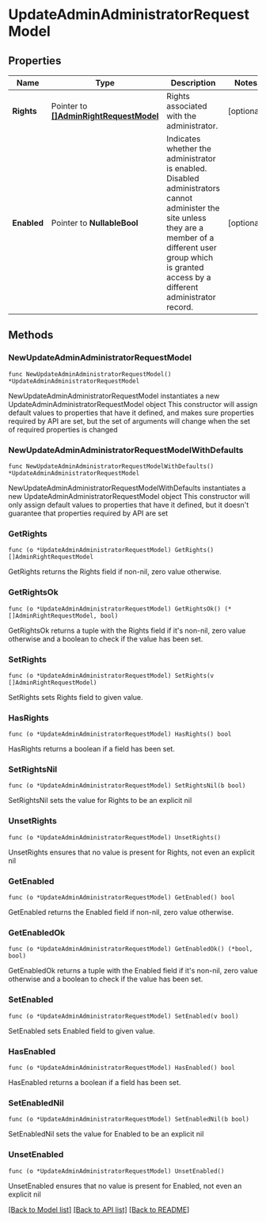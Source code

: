 # UpdateAdminAdministratorRequestModel

## Properties

Name | Type | Description | Notes
------------ | ------------- | ------------- | -------------
**Rights** | Pointer to [**[]AdminRightRequestModel**](AdminRightRequestModel.md) | Rights associated with the administrator. | [optional] 
**Enabled** | Pointer to **NullableBool** | Indicates whether the administrator is enabled.  Disabled administrators cannot administer the site unless they are a member of a different user group which is granted access by a different administrator record. | [optional] 

## Methods

### NewUpdateAdminAdministratorRequestModel

`func NewUpdateAdminAdministratorRequestModel() *UpdateAdminAdministratorRequestModel`

NewUpdateAdminAdministratorRequestModel instantiates a new UpdateAdminAdministratorRequestModel object
This constructor will assign default values to properties that have it defined,
and makes sure properties required by API are set, but the set of arguments
will change when the set of required properties is changed

### NewUpdateAdminAdministratorRequestModelWithDefaults

`func NewUpdateAdminAdministratorRequestModelWithDefaults() *UpdateAdminAdministratorRequestModel`

NewUpdateAdminAdministratorRequestModelWithDefaults instantiates a new UpdateAdminAdministratorRequestModel object
This constructor will only assign default values to properties that have it defined,
but it doesn't guarantee that properties required by API are set

### GetRights

`func (o *UpdateAdminAdministratorRequestModel) GetRights() []AdminRightRequestModel`

GetRights returns the Rights field if non-nil, zero value otherwise.

### GetRightsOk

`func (o *UpdateAdminAdministratorRequestModel) GetRightsOk() (*[]AdminRightRequestModel, bool)`

GetRightsOk returns a tuple with the Rights field if it's non-nil, zero value otherwise
and a boolean to check if the value has been set.

### SetRights

`func (o *UpdateAdminAdministratorRequestModel) SetRights(v []AdminRightRequestModel)`

SetRights sets Rights field to given value.

### HasRights

`func (o *UpdateAdminAdministratorRequestModel) HasRights() bool`

HasRights returns a boolean if a field has been set.

### SetRightsNil

`func (o *UpdateAdminAdministratorRequestModel) SetRightsNil(b bool)`

 SetRightsNil sets the value for Rights to be an explicit nil

### UnsetRights
`func (o *UpdateAdminAdministratorRequestModel) UnsetRights()`

UnsetRights ensures that no value is present for Rights, not even an explicit nil
### GetEnabled

`func (o *UpdateAdminAdministratorRequestModel) GetEnabled() bool`

GetEnabled returns the Enabled field if non-nil, zero value otherwise.

### GetEnabledOk

`func (o *UpdateAdminAdministratorRequestModel) GetEnabledOk() (*bool, bool)`

GetEnabledOk returns a tuple with the Enabled field if it's non-nil, zero value otherwise
and a boolean to check if the value has been set.

### SetEnabled

`func (o *UpdateAdminAdministratorRequestModel) SetEnabled(v bool)`

SetEnabled sets Enabled field to given value.

### HasEnabled

`func (o *UpdateAdminAdministratorRequestModel) HasEnabled() bool`

HasEnabled returns a boolean if a field has been set.

### SetEnabledNil

`func (o *UpdateAdminAdministratorRequestModel) SetEnabledNil(b bool)`

 SetEnabledNil sets the value for Enabled to be an explicit nil

### UnsetEnabled
`func (o *UpdateAdminAdministratorRequestModel) UnsetEnabled()`

UnsetEnabled ensures that no value is present for Enabled, not even an explicit nil

[[Back to Model list]](../README.md#documentation-for-models) [[Back to API list]](../README.md#documentation-for-api-endpoints) [[Back to README]](../README.md)


